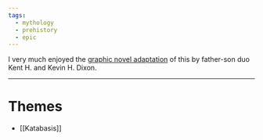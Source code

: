 ```yaml
---
tags:
  - mythology
  - prehistory
  - epic
---
```

I very much enjoyed the [graphic novel adaptation](https://openlibrary.org/works/OL19747919W/The_epic_of_Gilgamesh) of this by father-son duo Kent H. and Kevin H. Dixon.

---

# Themes

* [[Katabasis]]
